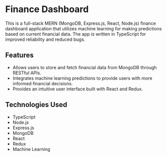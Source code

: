 <h1>Finance Dashboard</h1>
    <p>This is a full-stack MERN (MongoDB, Express.js, React, Node.js) finance dashboard application that utilizes machine learning for making predictions based on current financial data. The app is written in TypeScript for improved reliability and reduced bugs.</p>

<h2>Features</h2>
<ul>
    <li>Allows users to store and fetch financial data from MongoDB through RESTful APIs.</li>
    <li>Integrates machine learning predictions to provide users with more informed financial decisions.</li>
    <li>Provides an intuitive user interface built with React and Redux.</li>
</ul>


<h2>Technologies Used</h2>
<ul>
    <li>TypeScript</li>
    <li>Node.js</li>
    <li>Express.js</li>
    <li>MongoDB</li>
    <li>React</li>
    <li>Redux</li>
    <li>Machine Learning</li>
</ul>

